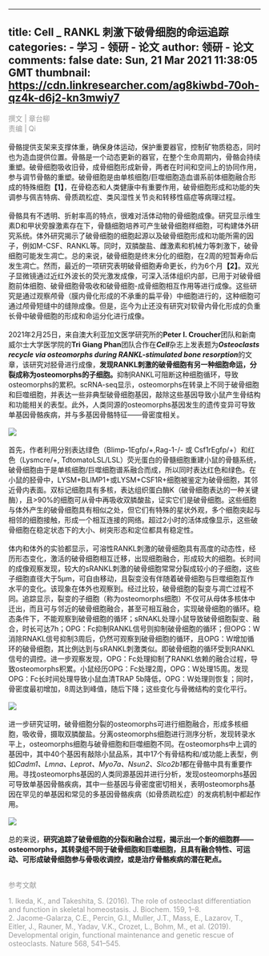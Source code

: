 
---
title: Cell _ RANKL 刺激下破骨细胞的命运追踪
categories: 
    - 学习
    - 领研 - 论文
author: 领研 - 论文
comments: false
date: Sun, 21 Mar 2021 11:38:05 GMT
thumbnail: https://cdn.linkresearcher.com/ag8kiwbd-70oh-qz4k-d6j2-kn3mwiy7
---

<div>   
<div class="rich_media_content" style>
<section style="text-align:center;"><section style="text-align:left;"><font style="font-size:14px; color:rgb(153, 153, 153);">撰文 | 章台柳<br></font></section><section style="text-align:left;"><font style="font-size:14px; color:rgb(153, 153, 153);">责编 | Qi</font></section><section style="text-align:left;"><br></section><section style="text-align:left;">骨骼提供支架来支撑体重，确保身体运动，保护重要器官，控制矿物质稳态，同时也为造血提供位置。骨骼是一个动态更新的器官，在整个生命周期内，骨骼会持续重塑。破骨细胞吸收旧骨，成骨细胞形成新骨，两者在时间和空间上的协同作用，参与调节骨骼的重塑。破骨细胞是由单核细胞/巨噬细胞造血谱系前体细胞融合形成的特殊细胞<strong>【1】</strong>，在骨稳态和人类健康中有重要作用，破骨细胞形成和功能的失调参与佩吉特病、骨质疏松症、类风湿性关节炎和转移性癌症等病理过程。</section><section style="text-align:left;"><br></section><section style="text-align:left;">骨骼具有不透明、折射率高的特点，很难对活体动物的骨细胞成像。研究显示维生素D和甲状旁腺激素存在下，骨髓细胞培养可产生破骨细胞样细胞，可构建体外研究系统。体外研究揭示了破骨细胞的细胞起源以及破骨细胞形成和功能所需的因子，例如M-CSF、RANKL等。同时，双膦酸盐、雌激素和机械力等刺激下，破骨细胞可能发生凋亡。总的来说，破骨细胞是终末分化的细胞，在2周的短暂寿命后发生凋亡。然而，最近的一项研究表明破骨细胞寿命更长，约为6个月<strong>【2】</strong>。双光子显微镜通过近红外波长的荧光激发成像，可深入活体组织内部，已用于对破骨细胞前体细胞、破骨细胞骨吸收和破骨细胞-成骨细胞相互作用等进行成像。这些研究是通过观察颅骨（膜内骨化形成的不承重的扁平骨）中细胞进行的，这种细胞可通过颅骨短缝中的缝隙成像。但是，迄今为止还没有研究对软骨内骨化形成的负重长骨中破骨细胞的形成和命运分化进行成像。</section><section style="text-align:left;"><br></section><section style="text-align:left;">2021年2月25日，来自澳大利亚加文医学研究所的<strong>Peter I. Croucher</strong>团队和新南威尔士大学医学院的<strong>Tri Giang Phan</strong>团队合作在<em><strong>Cell</strong></em>杂志上发表题为<em><strong>Osteoclasts recycle via osteomorphs during RANKL-stimulated bone resorption</strong></em>的文章，该研究对胫骨进行成像，<strong>发现RANKL刺激的破骨细胞有另一种细胞命运，分裂成称为osteomorphs的子细胞。</strong>抑制RANKL可阻断这种细胞循环，导致osteomorphs的累积。scRNA-seq显示，osteomorphs在转录上不同于破骨细胞和巨噬细胞，并表达一些非典型破骨细胞基因，敲除这些基因导致小鼠产生骨结构和功能相关的表型。此外，人类同源的osteomorphs基因发生的遗传变异可导致单基因骨骼疾病，并与多基因骨骼特征——骨密度相关。</section><section style="text-align:left;"><br></section><section style="text-align:left;"><img src="https://cdn.linkresearcher.com/ag8kiwbd-70oh-qz4k-d6j2-kn3mwiy7" referrerpolicy="no-referrer"></section><section style="text-align:left;"><br></section><section style="text-align:left;">首先，作者利用分别表达绿色（Blimp-1Egfp/+,Rag-1-/- 或 Csf1rEgfp/+）和红色（Lysmcre/+, TdtomatoLSL/LSL）荧光蛋白的骨髓细胞重建小鼠的骨髓系统，破骨细胞由于是单核细胞/巨噬细胞谱系融合而成，所以同时表达红色和绿色。在小鼠的胫骨中，LYSM+BLIMP1+或LYSM+CSF1R+细胞被鉴定为破骨细胞，其邻近骨内表面。双标记细胞具有多核，表达组织蛋白酶K（破骨细胞表达的一种关键酶），且>90%的细胞可从骨中再吸收双膦酸盐，证实它们是破骨细胞。这些细胞与体外产生的破骨细胞具有相似之处，但它们有特殊的星状外观，多个细胞突起与相邻的细胞接触，形成一个相互连接的网络。超过2小时的活体成像显示，这些破骨细胞在稳定状态下的大小、树突形态和定位都具有稳定性。</section><section style="text-align:left;"><br></section><section style="text-align:left;">体内和体外的实验都显示，可溶性RANKL刺激的破骨细胞具有高度的动态性，经历形态变化，激活的破骨细胞相互迁移，出现细胞融合，形成较大的细胞。长时间的成像观察发现，较大的sRANKL刺激的破骨细胞常常分裂成较小的子细胞，这些子细胞直径大于5μm，可自由移动，且裂变没有伴随着破骨细胞与巨噬细胞互作水平的变化。该现象在体外也观察到。经过比较，破骨细胞的裂变与凋亡过程不同。追踪显示，裂变的子细胞（称为osteomorphs细胞）不仅可从母体多核体中迁出，而且可与邻近的破骨细胞融合，甚至可相互融合，实现破骨细胞的循环。稳态条件下，不能观察到破骨细胞的循环；sRNAKL处理小鼠导致破骨细胞裂变、融合，时长可达7h；OPG：Fc抑制RANKL信号则抑制破骨细胞的循环；但OPG：W消除RNAKL信号抑制3周后，仍然可观察到破骨细胞的循环，且OPG：W增加循环的破骨细胞，其比例达到与sRANKL刺激类似。即破骨细胞的循环受到RANKL信号的调控。进一步观察发现，OPG：Fc处理抑制了RANKL依赖的融合过程，导致osteomorphs积累。小鼠经历OPG：Fc处理2周，OPG：W处理15周。发现OPG：Fc长时间处理导致小鼠血清TRAP 5b降低，OPG：W处理则恢复；同时，骨密度最初增加，8周达到峰值，随后下降；这些变化与骨微结构的变化平行。</section><section style="text-align:left;"><br></section><section style="text-align:left;"><img src="https://cdn.linkresearcher.com/c7dbosvz-xun5-6ubc-ty4b-0mpghb2c" referrerpolicy="no-referrer"></section><section style="text-align:left;"><br></section><section style="text-align:left;">进一步研究证明，破骨细胞分裂的osteomorphs可进行细胞融合，形成多核细胞，吸收骨，摄取双膦酸盐。分离osteomorphs细胞进行测序分析，发现转录水平上，osteomorphs细胞与破骨细胞和巨噬细胞不同。在osteomorphs中上调的基因中，其中40个基因有敲除小鼠品系，其中17个有骨结构和/或功能上表型，例如<em>Cadm1、Lmna、Leprot、Myo7a、Nsun2、Slco2b1</em>都在骨骼中具有重要作用。寻找osteomorphs基因的人类同源基因并进行分析，发现osteomorphs基因可导致单基因骨骼疾病，其中一些基因与骨密度密切相关，表明osteomorphs基因在罕见的单基因和常见的多基因骨骼疾病（如骨质疏松症）的发病机制中都起作用。</section><section style="text-align:left;"><br></section><section style="text-align:left;"><img src="https://cdn.linkresearcher.com/pdjyomz7-2ul3-jk2r-mc21-7ohkyc1f" referrerpolicy="no-referrer"></section><section style="text-align:left;"><br></section><section style="text-align:left;">总的来说，<strong>研究追踪了破骨细胞的分裂和融合过程，揭示出一个新的细胞群——osteomorphs，其转录组不同于破骨细胞和巨噬细胞，且具有融合特性、可运动、可形成破骨细胞参与骨吸收调控，或是治疗骨骼疾病的潜在靶点。</strong></section><section style="text-align:left;"><font style="font-size:14px; color:rgb(153, 153, 153);"><br></font></section><section><section><section><section><section><section><p style="text-align:left;"><font style="font-size:14px; color:rgb(153, 153, 153);">参考文献</font></p></section></section><section style="text-align:left;"><span style="color:rgb(153, 153, 153); font-size:14px;">1. Ikeda, K., and Takeshita, S. (2016). The role of osteoclast differentiation and function in skeletal homeostasis.</span><span style="color:rgb(153, 153, 153); font-size:14px;"> </span><span style="color:rgb(153, 153, 153); font-size:14px;">J. Biochem</span><span style="color:rgb(153, 153, 153); font-size:14px;">. 159, 1–8.</span><br></section></section></section></section></section><section style="text-align:left;"><font style="font-size:14px; color:rgb(153, 153, 153);">2. Jacome-Galarza, C.E., Percin, G.I., Muller, J.T., Mass, E., Lazarov, T., Eitler, J., Rauner, M., Yadav, V.K., Crozet, L., Bohm, M., et al. (2019). Developmental origin, functional maintenance and genetic rescue of osteoclasts. Nature 568, 541–545.</font></section></section>
</div>  
</div>
            